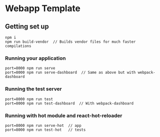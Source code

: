 # Webapp Template

## Getting set up
```
npm i
npm run build-vendor  // Builds vendor files for much faster compilations
```


### Running your application
```
port=8000 npm run serve
port=8000 npm run serve-dashboard  // Same as above but with webpack-dashboard
```


### Running the test server
```
port=8000 npm run test
port=8000 npm run test-dashboard  // With webpack-dashboard
```


### Running with hot module and react-hot-reloader
```
port=8000 npm run serve-hot  // app
port=8000 npm run test-hot   // tests
```